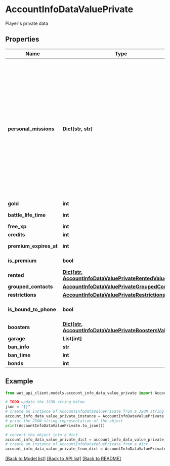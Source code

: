 # AccountInfoDataValuePrivate

Player's private data

## Properties

Name | Type | Description | Notes
------------ | ------------- | ------------- | -------------
**personal_missions** | **Dict[str, str]** | Personal Missions Progress. The key is a task id, the value is a status.  Possible statuses:   * NONE - a mission is unavailable  * UNLOCKED - a mission is available  * NEED_GET_MAIN_REWARD - the main reward has not been received  * MAIN_REWARD_GOTTEN - the main reward has been received  * NEED_GET_ADD_REWARD - additional reward has not been received  * NEED_GET_ALL_REWARDS - no rewards have been received  * ALL_REWARDS_GOTTEN - all rewards have been received . | [optional] 
**gold** | **int** | Gold | 
**battle_life_time** | **int** | Overall battle life time in seconds | 
**free_xp** | **int** | Free Experience | 
**credits** | **int** | Credits | 
**premium_expires_at** | **int** | Premium Account expiration time | 
**is_premium** | **bool** | Indicates if the account is Premium Account | 
**rented** | [**Dict[str, AccountInfoDataValuePrivateRentedValue]**](AccountInfoDataValuePrivateRentedValue.md) | Vehicle Rental. | [optional] 
**grouped_contacts** | [**AccountInfoDataValuePrivateGroupedContacts**](AccountInfoDataValuePrivateGroupedContacts.md) |  | [optional] 
**restrictions** | [**AccountInfoDataValuePrivateRestrictions**](AccountInfoDataValuePrivateRestrictions.md) |  | 
**is_bound_to_phone** | **bool** | Indicates if mobile phone number was added to the account | 
**boosters** | [**Dict[str, AccountInfoDataValuePrivateBoostersValue]**](AccountInfoDataValuePrivateBoostersValue.md) | Personal Reserves. | [optional] 
**garage** | **List[int]** | Vehicles in the Garage. | [optional] 
**ban_info** | **str** | Account ban details | 
**ban_time** | **int** | End time of account ban | 
**bonds** | **int** | Bonds | 

## Example

```python
from wot_api_client.models.account_info_data_value_private import AccountInfoDataValuePrivate

# TODO update the JSON string below
json = "{}"
# create an instance of AccountInfoDataValuePrivate from a JSON string
account_info_data_value_private_instance = AccountInfoDataValuePrivate.from_json(json)
# print the JSON string representation of the object
print(AccountInfoDataValuePrivate.to_json())

# convert the object into a dict
account_info_data_value_private_dict = account_info_data_value_private_instance.to_dict()
# create an instance of AccountInfoDataValuePrivate from a dict
account_info_data_value_private_from_dict = AccountInfoDataValuePrivate.from_dict(account_info_data_value_private_dict)
```
[[Back to Model list]](../README.md#documentation-for-models) [[Back to API list]](../README.md#documentation-for-api-endpoints) [[Back to README]](../README.md)


